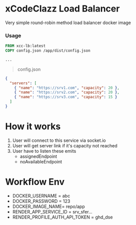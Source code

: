 # xCodeClazz Load Balancer

Very simple round-robin method load balancer docker image

### Usage

```Dockerfile
FROM xcc-lb:latest
COPY config.json /app/dist/config.json

...
```

> config.json

```json
{
  "servers": [
    { "name": "https://srv1.com", "capacity": 20 },
    { "name": "https://srv2.com", "capacity": 20 },
    { "name": "https://srv3.com", "capacity": 15 }
  ]
}
```

# How it works

1. User will connect to this service via socket.io
2. User will get server link if it's capacity not reached
3. User have to listen these emits
   - assignedEndpoint
   - noAvailableEndpoint

# Workflow Env

- DOCKER_USERNAME = abc
- DOCKER_PASSWORD = 123
- DOCKER_IMAGE_NAME= repo/app
- RENDER_APP_SERVICE_ID = srv_sfer...
- RENDER_PROFILE_AUTH_API_TOKEN = ghd_dse

